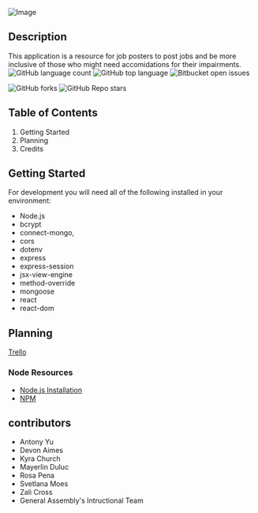 ![Image](https://i.im.ge/2022/11/16/SOZ8v6.EEDC35E7-0872-4AE8-89B0-89A45A60E34F-4-5005-c.jpg)
## Description 
This application is a resource for job posters to post jobs and be more inclusive of those who might need accomidations for their impairments.  
![GitHub language count](https://img.shields.io/github/languages/count/Antonomy/invisible_strengths_job_poster_3db)
![GitHub top language](https://img.shields.io/github/languages/top/Antonomy/invisible_strengths_job_poster_3db?color=yellow)
![Bitbucket open issues](https://img.shields.io/bitbucket/issues/Antonomy/invisible_strengths_job_poster_3db)

![GitHub forks](https://img.shields.io/github/forks/Antonomy/invisible_strengths_job_poster_3db?style=social)
![GitHub Repo stars](https://img.shields.io/github/stars/Antonomy/invisible_strengths_job_poster_3db?style=social)
## Table of Contents 
1. Getting Started
2. Planning
3. Credits

## Getting Started  
For development you will need all of the following installed in your environment:

- Node.js
- bcrypt
- connect-mongo,
- cors
- dotenv
- express
- express-session
- jsx-view-engine
- method-override
- mongoose
- react
- react-dom

## Planning
[Trello](https://trello.com/invite/b/XRDUaxa3/ATTI42522582412b2d2ca12d1cc117ca3edcAEABA4CE/invisible-strengths-3db)

### Node Resources
- [Node.js Installation](https://nodejs.org/en/)
- [NPM](https://www.npmjs.com/)

## contributors
- Antony Yu  
- Devon Aimes  
- Kyra Church  
- Mayerlin Duluc  
- Rosa Pena   
- Svetlana Moes  
- Zali Cross
- General Assembly's Intructional Team

